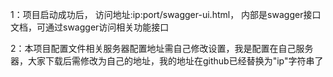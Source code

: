 1：项目启动成功后，
访问地址:ip:port/swagger-ui.html，
内部是swagger接口文档，可通过swagger访问相关功能接口       



2：本项目配置文件相关服务器配置地址需自己修改设置，我是配置在自己服务器，大家下载后需修改为自己的地址，我的地址在github已经替换为"ip"字符串了
